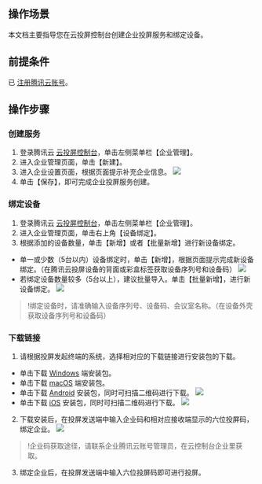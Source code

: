 ## 操作场景
本文档主要指导您在云投屏控制台创建企业投屏服务和绑定设备。

## 前提条件
已 [注册腾讯云账号](https://cloud.tencent.com/document/product/378/17985)。

## 操作步骤
### 创建服务
1. 登录腾讯云 [云投屏控制台](https://console.cloud.tencent.com/tcd)，单击左侧菜单栏【企业管理】。
2. 进入企业管理页面，单击【新建】。
3. 进入企业设置页面，根据页面提示补充企业信息。
![](https://main.qcloudimg.com/raw/05fdde31e828bdbf860f0cb3d02c24aa.png) 
4. 单击【保存】，即可完成企业投屏服务创建。


### 绑定设备
1. 登录腾讯云 [云投屏控制台](https://console.cloud.tencent.com/tcd)，单击左侧菜单栏【企业管理】。
2. 进入企业管理页面，单击右上角【设备绑定】。
3. 根据添加的设备数量，单击【新增】或者【批量新增】进行新设备绑定。
 - 单一或少数（5台以内）设备绑定时，单击【新增】，根据页面提示完成新设备绑定。（在腾讯云投屏设备的背面或彩盒标签获取设备序列号和设备码）
![](https://main.qcloudimg.com/raw/9ae2dc4d47c09c12258d086d33bbc04e.png) 
 - 若绑定设备数量较多（5台以上），建议批量导入。单击【批量新增】，进行新设备绑定。
![](https://main.qcloudimg.com/raw/e0d6c86acf37cd5416beb08863b885d2.png) 

>!绑定设备时，请准确输入设备序列号、设备码、会议室名称。（在设备外壳获取设备序列号和设备码）


### 下载链接
1. 请根据投屏发起终端的系统，选择相对应的下载链接进行安装包的下载。
 - 单击下载 [Windows](https://download.wecast.qq.com/tcd/app/TencentCloudDisplaySetup.exe) 端安装包。
 - 单击下载 [macOS](https://download.wecast.qq.com/tcd/app/TencentCloudDisplay.dmg) 端安装包。
 - 单击下载 [Android](https://download.wecast.qq.com/tcd/app/TencentCloudDisplay.apk) 安装包，同时可扫描二维码进行下载。
![](https://main.qcloudimg.com/raw/a70e17674551a76c744208ebc35445b2.jpg)
 - 单击下载 [iOS](https://apps.apple.com/cn/app/id1473763849) 安装包，同时可扫描二维码进行下载。
![](https://main.qcloudimg.com/raw/76c0139087557a521d8f42df61a76447.png)
2. 下载安装后，在投屏发送端中输入企业码和相对应接收端显示的六位投屏码，绑定企业。
![](https://main.qcloudimg.com/raw/1a06d1c5f10cfb94eceae244d8fc1901.jpg)
>!企业码获取途径，请联系企业腾讯云账号管理员，在云控制台企业里获取。
3. 绑定企业后，在投屏发送端中输入六位投屏码即可进行投屏。
